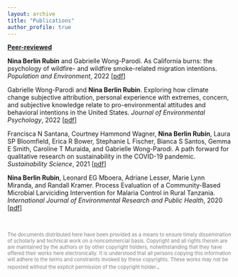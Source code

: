 ```yaml
---
layout: archive
title: "Publications"
author_profile: true
---
```


<!--{% if author.googlescholar %}
  You can also find my articles on <u><a href="{{author.googlescholar}}">my Google Scholar profile</a>.</u>
{% endif %}

{% include base_path %}

{% for post in site.publications reversed %}
  {% include archive-single.html %}
{% endfor %}
-->

<!--- \* denotes equally contributing authors -->



**<ins>Peer-reviewed</ins>**

**Nina Berlin Rubin** and Gabrielle Wong-Parodi. As California burns: the psychology of wildfire- and wildfire smoke-related migration intentions. *Population and Environment*, 2022 \[[pdf](http://nberlinrubin.github.io/files/paper1.pdf)\]

Gabrielle Wong-Parodi and **Nina Berlin Rubin**. Exploring how climate change subjective attribution, personal experience with extremes, concern, and subjective knowledge relate to pro-environmental attitudes and behavioral intentions in the United States. *Journal of Environmental Psychology*, 2022 \[[pdf](http://nberlinrubin.github.io/files/paper2.pdf)\]

Francisca N Santana, Courtney Hammond Wagner, **Nina Berlin Rubin**, Laura SP Bloomfield, Erica R Bower, Stephanie L Fischer, Bianca S Santos, Gemma E Smith, Caroline T Muraida, and Gabrielle Wong-Parodi. A path forward for qualitative research on sustainability in the COVID-19 pandemic. *Sustainability Science*, 2021 \[[pdf](http://nberlinrubin.github.io/files/paper3.pdf)\]

**Nina Berlin Rubin**, Leonard EG Mboera, Adriane Lesser, Marie Lynn Miranda, and Randall Kramer. Process Evaluation of a Community-Based Microbial Larviciding Intervention for Malaria Control in Rural Tanzania. *International Journal of Environmental Research and Public Health*, 2020 \[[pdf](http://nberlinrubin.github.io/files/paper4.pdf)\]

<br/>


<span style="color:grey; font-size:0.8em">The documents distributed here have been provided as a means to ensure timely dissemination of scholarly and technical work on a noncommercial basis. Copyright and all rights therein are are maintained by the authors or by other copyright holders, notwithstanding that they have offered their works here electronically. It is understood that all persons copying this information will adhere to the terms and constraints invoked by these copyrights. These works may not be reposted without the explicit permission of the copyright holder.</span>.
